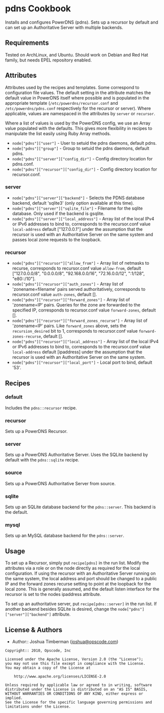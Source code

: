 pdns Cookbook
=============
Installs and configures PowerDNS (pdns). Sets up a recursor by default and can set up an Authoritative Server with multiple backends.


Requirements
------------
Tested on ArchLinux, and Ubuntu. Should work on Debian and Red Hat family, but needs EPEL repository enabled.


Attributes
----------
Attributes used by the recipes and templates. Some correspond to configuration file values. The default setting in the attribute matches the default value in PowerDNS itself where possible and is populated in the appropriate template (`/etc/powerdns/recursor.conf` and `/etc/powerdns/pdns.conf` respectively for the recursor or server). Where applicable, values are namespaced in the attributes by `server` or `recursor`.

Where a list of values is used by the PowerDNS config, we use an Array value populated with the defaults. This gives more flexibility in recipes to manipulate the list easily using Ruby Array methods.

- `node["pdns"]["user"]` - User to setuid the pdns daemons, default pdns.
- `node["pdns"]["group"]` - Group to setuid the pdns daemons, default pdns.
- `node["pdns"]["server"]["config_dir"]` - Config directory location for pdns.conf.
- `node["pdns"]["recursor"]["config_dir"]` - Config directory location for recursor.conf.

### server
- `node["pdns"]["server"]["backend"]` - Selects the PDNS database backend, default 'sqlite3' (only option available at this time).
- `node["pdns"]["server"]["sqlite_file"]` - Filename for the sqlite database. Only used if the backend is gsqlite.
- `node["pdns"]["server"]["local_address"]` - Array list of the local IPv4 or IPv6 addresses to bind to, corresponds to the recursor.conf value `local-address` default ["127.0.0.1"] under the assumption that the recursor is used with an Authoritative Server on the same system and passes local zone requests to the loopback.

### recursor
- `node["pdns"]["recursor"]["allow_from"]` - Array list of netmasks to recurse, corresponds to recursor.conf value `allow-from`, default ["127.0.0.0/8", "0.0.0.0/8", "92.168.0.0/16", "72.16.0.0/12", ":1/128", "e80::/10"].
- `node["pdns"]["recursor"]["auth_zones"]` - Array list of 'zonename=filename' pairs served authoritatively, corresponds to recursor.conf value `auth-zones`, default [].
- `node["pdns"]["recursor"]["forward_zones"]` - Array list of 'zonename=IP' pairs. Queries for the zone are forwarded to the specified IP, corresponds to recursor.conf value `forward-zones`, default [].
- `node["pdns"]["recursor"]["forward_zones_recurse"]` - Array list of 'zonename=IP' pairs. Like `forward_zones` above, sets the `recursion_desired` bit to 1, corresponds to recursor.conf value `forward-zones-recurse`, default [].
- `node["pdns"]["recursor"]["local_address"]` - Array list of the local IPv4 or IPv6 addresses to bind to, corresponds to the recursor.conf value `local-address` default [ipaddress] under the assumption that the recursor is used with an Authoritative Server on the same system.
- `node["pdns"]["recursor"]["local_port"]` - Local port to bind, default '53'.


Recipes
-------
### default
Includes the `pdns::recursor` recipe.

### recursor
Sets up a PowerDNS Recursor.

### server
Sets up a PowerDNS Authoritative Server. Uses the SQLite backend by default with the `pdns::sqlite` recipe.

### source
Sets up a PowerDNS Authoritative Server from source.

### sqlite
Sets up an SQLite database backend for the `pdns::server`. This backend is the default.

### mysql
Sets up an MySQL database backend for the `pdns::server`.


Usage
-----
To set up a Recursor, simply put `recipe[pdns]` in the run list. Modify the attributes via a role or on the node directly as required for the local configuration. If using the recursor with an Authoritative Server running on the same system, the local address and port should be changed to a public IP and the forward zones recurse setting to point at the loopback for the local zone. This is generally assumed, and the default listen interface for the recursor is set to the nodes ipaddress attribute.

To set up an authoritative server, put `recipe[pdns::server]` in the run list. If another backend besides SQLite is desired, change the `node["pdns"]["server"]["backend"]` attribute.


License & Authors
-----------------
- Author:: Joshua Timberman (<joshua@opscode.com>)

```text
Copyright:: 2010, Opscode, Inc

Licensed under the Apache License, Version 2.0 (the "License");
you may not use this file except in compliance with the License.
You may obtain a copy of the License at

    http://www.apache.org/licenses/LICENSE-2.0

Unless required by applicable law or agreed to in writing, software
distributed under the License is distributed on an "AS IS" BASIS,
WITHOUT WARRANTIES OR CONDITIONS OF ANY KIND, either express or implied.
See the License for the specific language governing permissions and
limitations under the License.
```
